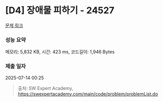 # [D4] 장애물 피하기 - 24527 

[문제 링크](https://swexpertacademy.com/main/code/problem/problemDetail.do?contestProbId=AZelzNgKmknHBISV) 

### 성능 요약

메모리: 5,832 KB, 시간: 423 ms, 코드길이: 1,946 Bytes

### 제출 일자

2025-07-14 00:25



> 출처: SW Expert Academy, https://swexpertacademy.com/main/code/problem/problemList.do
